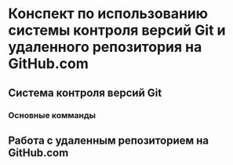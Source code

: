 # Конспект по использованию системы контроля версий Git и удаленного репозитория на GitHub.com

## Система контроля версий Git

### Основные комманды

## Работа с удаленным репозиторием на GitHub.com